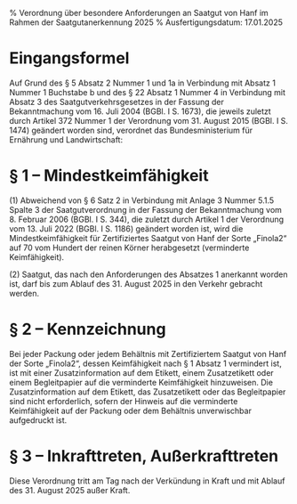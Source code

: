 % Verordnung über besondere Anforderungen an Saatgut von Hanf im Rahmen der Saatgutanerkennung 2025
% Ausfertigungsdatum: 17.01.2025
 
# Eingangsformel

Auf Grund des § 5 Absatz 2 Nummer 1 und 1a in Verbindung mit Absatz 1 Nummer 1 Buchstabe b und des § 22 Absatz 1 Nummer 4 in Verbindung mit Absatz 3 des Saatgutverkehrsgesetzes in der Fassung der Bekanntmachung vom 16. Juli 2004 (BGBl. I S. 1673), die jeweils zuletzt durch Artikel 372 Nummer 1 der Verordnung vom 31. August 2015 (BGBl. I S. 1474) geändert worden sind, verordnet das Bundesministerium für Ernährung und Landwirtschaft:

# § 1 – Mindestkeimfähigkeit

(1) Abweichend von § 6 Satz 2 in Verbindung mit Anlage 3 Nummer 5.1.5 Spalte 3 der Saatgutverordnung in der Fassung der Bekanntmachung vom 8. Februar 2006 (BGBl. I S. 344), die zuletzt durch Artikel 1 der Verordnung vom 13. Juli 2022 (BGBl. I S. 1186) geändert worden ist, wird die Mindestkeimfähigkeit für Zertifiziertes Saatgut von Hanf der Sorte „Finola2“ auf 70 vom Hundert der reinen Körner herabgesetzt (verminderte Keimfähigkeit).

(2) Saatgut, das nach den Anforderungen des Absatzes 1 anerkannt worden ist, darf bis zum Ablauf des 31. August 2025 in den Verkehr gebracht werden.

# § 2 – Kennzeichnung

Bei jeder Packung oder jedem Behältnis mit Zertifiziertem Saatgut von Hanf der Sorte „Finola2“, dessen Keimfähigkeit nach § 1 Absatz 1 vermindert ist, ist mit einer Zusatzinformation auf dem Etikett, einem Zusatzetikett oder einem Begleitpapier auf die verminderte Keimfähigkeit hinzuweisen. Die Zusatzinformation auf dem Etikett, das Zusatzetikett oder das Begleitpapier sind nicht erforderlich, sofern der Hinweis auf die verminderte Keimfähigkeit auf der Packung oder dem Behältnis unverwischbar aufgedruckt ist.

# § 3 – Inkrafttreten, Außerkrafttreten

Diese Verordnung tritt am Tag nach der Verkündung in Kraft und mit Ablauf des 31. August 2025 außer Kraft.
